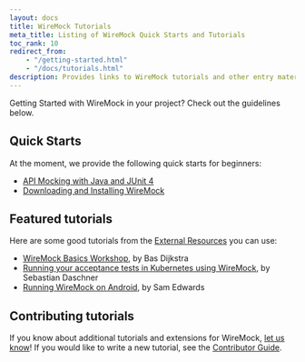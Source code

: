 ```yaml
---
layout: docs
title: WireMock Tutorials
meta_title: Listing of WireMock Quick Starts and Tutorials
toc_rank: 10
redirect_from:
    - "/getting-started.html"
    - "/docs/tutorials.html"
description: Provides links to WireMock tutorials and other entry materials
---
```


Getting Started with WireMock in your project?
Check out the guidelines below.

## Quick Starts

At the moment, we provide the following quick starts for beginners:

- [API Mocking with Java and JUnit 4](../quickstart/java-junit)
- [Downloading and Installing WireMock](../download-and-installation)

<!-- TODO: Add standalone in Docker -->

## Featured tutorials

Here are some good tutorials from the [External Resources](/external-resources) you can use:

- [WireMock Basics Workshop](https://github.com/basdijkstra/wiremock-workshop), by Bas Dijkstra
- [Running your acceptance tests in Kubernetes using WireMock](https://blog.sebastian-daschner.com/entries/acceptance_tests_wiremock_kubernetes), by Sebastian Daschner
- [Running WireMock on Android](https://handstandsam.com/2016/01/30/running-wiremock-on-android/), by Sam Edwards

## Contributing tutorials

If you know about additional tutorials and extensions for WireMock,
[let us know](https://github.com/wiremock/wiremock.org/issues/new?assignees=&labels=documentation&template=3_documentation+copy.yml&title=Add%20Tutorial%20to%20listing)!
If you would like to write a new tutorial, see the [Contributor Guide](https://github.com/wiremock/community/tree/main/contributing#tutorials-and-guides).

